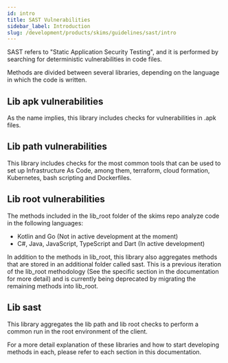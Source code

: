```yaml
---
id: intro
title: SAST Vulnerabilities
sidebar_label: Introduction
slug: /development/products/skims/guidelines/sast/intro
---
```


SAST refers to "Static Application Security Testing", and it is performed
by searching for deterministic vulnerabilities in code files.

Methods are divided between several libraries, depending on the language
in which the code is written.

## Lib apk vulnerabilities

As the name implies, this library includes checks for vulnerabilities
in .apk files.

## Lib path vulnerabilities

This library includes checks for the most common tools that can be used to
set up Infrastructure As Code, among them, terraform, cloud formation,
Kubernetes, bash scripting and Dockerfiles.

## Lib root vulnerabilities

The methods included in the lib_root folder of the skims repo
analyze code in the following languages:

- Kotlin and Go (Not in active development at the moment)
- C#, Java, JavaScript, TypeScript and Dart (In active development)

In addition to the methods in lib_root, this library also aggregates
methods that are stored in an additional folder called sast. This is a previous
iteration of the lib_root methodology (See the specific section in the
documentation for more detail) and is currently being deprecated by
migrating the remaining methods into lib_root.

## Lib sast

This library aggregates the lib path and lib root checks to perform a
common run in the root environment of the client.

For a more detail explanation of these libraries and how to start
developing methods in each, please refer to each section in this documentation.
